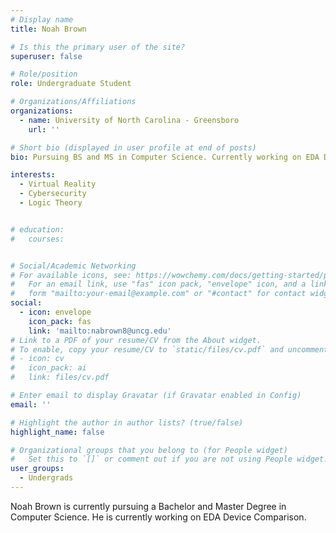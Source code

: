 ```yaml
---
# Display name
title: Noah Brown

# Is this the primary user of the site?
superuser: false

# Role/position
role: Undergraduate Student

# Organizations/Affiliations
organizations:
  - name: University of North Carolina - Greensboro
    url: ''

# Short bio (displayed in user profile at end of posts)
bio: Pursuing BS and MS in Computer Science. Currently working on EDA Device Comparison.

interests:
  - Virtual Reality
  - Cybersecurity
  - Logic Theory


# education:
#   courses:


# Social/Academic Networking
# For available icons, see: https://wowchemy.com/docs/getting-started/page-builder/#icons
#   For an email link, use "fas" icon pack, "envelope" icon, and a link in the
#   form "mailto:your-email@example.com" or "#contact" for contact widget.
social:
  - icon: envelope
    icon_pack: fas
    link: 'mailto:nabrown8@uncg.edu'
# Link to a PDF of your resume/CV from the About widget.
# To enable, copy your resume/CV to `static/files/cv.pdf` and uncomment the lines below.
# - icon: cv
#   icon_pack: ai
#   link: files/cv.pdf

# Enter email to display Gravatar (if Gravatar enabled in Config)
email: ''

# Highlight the author in author lists? (true/false)
highlight_name: false

# Organizational groups that you belong to (for People widget)
#   Set this to `[]` or comment out if you are not using People widget.
user_groups:
  - Undergrads
---
```


Noah Brown is currently pursuing a Bachelor and Master Degree in Computer Science. He is currently working on EDA Device Comparison.
